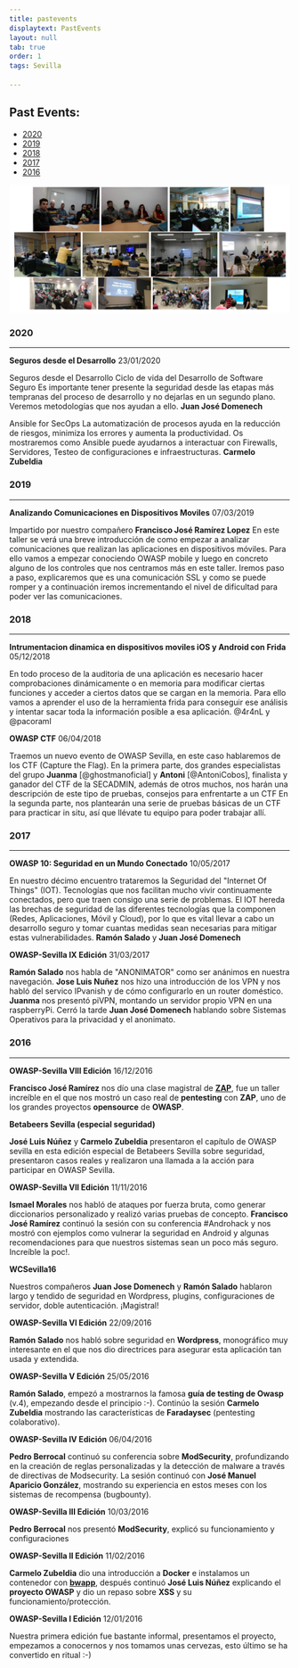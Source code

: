 ```yaml
---
title: pastevents
displaytext: PastEvents
layout: null
tab: true
order: 1
tags: Sevilla

---
```


## Past Events:

* [2020](#2020)
* [2019](#2019)
* [2018](#2018)
* [2017](#2017)
* [2016](#2016)


![Owasp Sevilla](assets/images/owaspReu.png)  
  

### 2020 ###
---

**Seguros desde el Desarrollo** 23/01/2020

Seguros desde el Desarrollo
Ciclo de vida del Desarrollo de Software Seguro
Es importante tener presente la seguridad desde las etapas más tempranas del proceso de desarrollo y no dejarlas en un segundo plano. Veremos metodologías que nos ayudan a ello.
**Juan José Domenech**


Ansible for SecOps
La automatización de procesos ayuda en la reducción de riesgos, minimiza los errores y aumenta la productividad. Os mostraremos como Ansible puede ayudarnos a interactuar con Firewalls, Servidores, Testeo de configuraciones e infraestructuras.
**Carmelo Zubeldia**


### 2019 ###
---

**Analizando Comunicaciones en Dispositivos Moviles** 07/03/2019

Impartido por nuestro compañero **Francisco José Ramírez Lopez** 
En este taller se verá una breve introducción de como empezar a analizar comunicaciones que realizan las aplicaciones en dispositivos móviles. Para ello vamos a empezar conociendo OWASP mobile y luego en concreto alguno de los controles que nos centramos más en este taller. Iremos paso a paso, explicaremos que es una comunicación SSL y como se puede romper y a continuación iremos incrementando el nivel de dificultad para poder ver las comunicaciones.



### 2018 ###
---

**Intrumentacion dinamica en dispositivos moviles iOS y Android con Frida** 05/12/2018

En todo proceso de la auditoria de una aplicación es necesario hacer comprobaciones dinámicamente o en memoria para modificar ciertas funciones y acceder a ciertos datos que se cargan en la memoria. Para ello vamos a aprender el uso de la herramienta frida para conseguir ese análisis y intentar sacar toda la información posible a esa aplicación.
@4r4nL y @pacoraml  


**OWASP CTF** 06/04/2018

Traemos un nuevo evento de OWASP Sevilla, en este caso hablaremos de los CTF (Capture the Flag).
En la primera parte, dos grandes especialistas del grupo **Juanma** [@ghostmanoficial] y **Antoni** [@AntoniCobos], finalista y ganador del CTF de la SECADMIN, además de otros muchos, nos harán una descripción de este tipo de pruebas, consejos para enfrentarte a un CTF
En la segunda parte, nos plantearán una serie de pruebas básicas de un CTF para practicar in situ, así que llévate tu equipo para poder trabajar allí.



### 2017 ###
---

**OWASP 10: Seguridad en un Mundo Conectado** 10/05/2017

En nuestro décimo encuentro trataremos la Seguridad del "Internet Of Things" (IOT). Tecnologías que nos facilitan mucho vivir continuamente conectados, pero que traen consigo una serie de problemas. El IOT hereda las brechas de seguridad de las diferentes tecnologías que la componen (Redes, Aplicaciones, Móvil y Cloud), por lo que es vital llevar a cabo un desarrollo seguro y tomar cuantas medidas sean necesarias para mitigar estas vulnerabilidades. **Ramón Salado** y **Juan José Domenech**


**OWASP-Sevilla IX Edición** 31/03/2017

**Ramón Salado** nos habla de "ANONIMATOR" como ser anánimos en nuestra
navegación. **Jose Luis Nuñez** nos hizo una introducción de los VPN y
nos habló del servico IPvanish y de cómo configurarlo en un router
doméstico. **Juanma** nos presentó piVPN, montando un servidor propio
VPN en una raspberryPi. Cerró la tarde **Juan José Domenech** hablando
sobre Sistemas Operativos para la privacidad y el anonimato.


### 2016 ###
---

**OWASP-Sevilla VIII Edición** 16/12/2016

**Francisco José Ramírez** nos dío una clase magistral de
[**ZAP**](https://www.owasp.org/index.php/OWASP_Zed_Attack_Proxy_Project), 
fue un taller increíble en el que nos mostró un caso real de
**pentesting** con **ZAP**, uno de los grandes proyectos **opensource**
de **OWASP**.

**Betabeers Sevilla (especial seguridad)**

**José Luis Núñez** y **Carmelo Zubeldia** presentaron el capítulo de
OWASP sevilla en esta edición especial de Betabeers Sevilla sobre
seguridad, presentaron casos reales y realizaron una llamada a la acción
para participar en OWASP Sevilla.

**OWASP-Sevilla VII Edición** 11/11/2016

**Ismael Morales** nos habló de ataques por fuerza bruta, como generar
diccionarios personalizado y realizó varias pruebas de concepto.
**Francisco José Ramírez** continuó la sesión con su conferencia
\#Androhack y nos mostró con ejemplos como vulnerar la seguridad en
Android y algunas recomendaciones para que nuestros sistemas sean un
poco más seguro. Increíble la poc\!.

**WCSevilla16**

Nuestros compañeros **Juan Jose Domenech** y **Ramón Salado** hablaron largo y tendido de seguridad en Wordpress, plugins, configuraciones de servidor, doble autenticación. ¡Magistral\!

**OWASP-Sevilla VI Edición** 22/09/2016

**Ramón Salado** nos habló sobre seguridad en **Wordpress**, monográfico
muy interesante en el que nos dio directrices para asegurar esta
aplicación tan usada y extendida.

**OWASP-Sevilla V Edición** 25/05/2016

**Ramón Salado**, empezó a mostrarnos la famosa **guía de testing de
Owasp** (v.4), empezando desde el principio :-). Continúo la sesión
**Carmelo Zubeldia** mostrando las características de **Faradaysec**
(pentesting colaborativo).

**OWASP-Sevilla IV Edición** 06/04/2016

**Pedro Berrocal** continuó su conferencia sobre **ModSecurity**,
profundizando en la creación de reglas personalizadas y la detección de
malware a través de directivas de Modsecurity. La sesión continuó con
**José Manuel Aparicio González**, mostrando su experiencia en estos
meses con los sistemas de recompensa (bugbounty).

**OWASP-Sevilla III Edición** 10/03/2016

**Pedro Berrocal** nos presentó **ModSecurity**, explicó su
funcionamiento y configuraciones

**OWASP-Sevilla II Edición** 11/02/2016

**Carmelo Zubeldia** dio una introducción a **Docker** e instalamos un
contenedor con [**bwapp**](http://www.itsecgames.com/), después continuó
**José Luis Núñez** explicando el **proyecto OWASP** y dio un repaso
sobre **XSS** y su funcionamiento/protección.

**OWASP-Sevilla I Edición** 12/01/2016

Nuestra primera edición fue bastante informal, presentamos el proyecto,
empezamos a conocernos y nos tomamos unas cervezas, esto último se ha
convertido en ritual :-)
